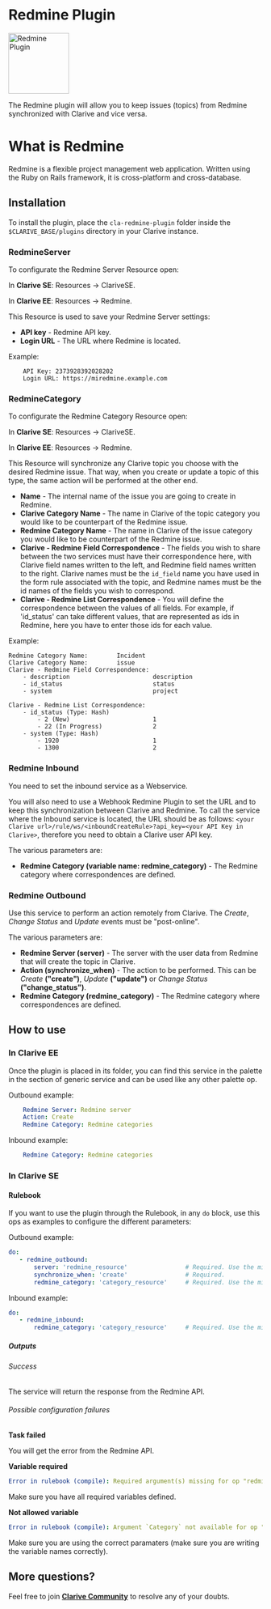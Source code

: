 # Redmine Plugin

<img src="https://cdn.jsdelivr.net/gh/clarive/cla-redmine-plugin@master/public/icon/redmine.svg?sanitize=true" alt="Redmine Plugin" title="Redmine Plugin" width="120" height="120">

The Redmine plugin will allow you to keep issues (topics) from Redmine synchronized with Clarive and vice versa.

# What is Redmine 

Redmine is a flexible project management web application. Written using the Ruby on Rails framework, it is cross-platform and cross-database.

## Installation

To install the plugin, place the `cla-redmine-plugin` folder inside the `$CLARIVE_BASE/plugins` directory in your Clarive
instance.

### RedmineServer

To configurate the Redmine Server Resource open:

In **Clarive SE**: Resources -> ClariveSE.

In **Clarive EE**: Resources -> Redmine.

This Resource is used to save your Redmine Server settings:

- **API key** - Redmine API key.
- **Login URL** - The URL where Redmine is located.

Example:
        
        API Key: 2373928392028202
        Login URL: https://miredmine.example.com

### RedmineCategory

To configurate the Redmine Category Resource open:

In **Clarive SE**: Resources -> ClariveSE.

In **Clarive EE**: Resources -> Redmine.

This Resource will synchronize any Clarive topic you choose with the desired Redmine issue. That way, when you create or
update a topic of this type, the same action will be performed at the other end.

- **Name** - The internal name of the issue you are going to create in Redmine.
- **Clarive Category Name** - The name in Clarive of the topic category you would like to be counterpart of the Redmine
  issue.
- **Redmine Category Name** - The name in Clarive of the issue category you would like to be counterpart of the Redmine
  issue.
- **Clarive - Redmine Field Correspondence** - The fields you wish to share between the two services must have their
  correspondence here, with Clarive field names written to the left, and Redmine field names written to the right.
Clarive names must be the `id_field` name you have used in the form rule associated with the topic, and Redmine names
must be the id names of the fields you wish to correspond.
- **Clarive - Redmine List Correspondence** - You will define the correspondence between the values of all fields. For
  example, if 'id_status' can take different values, that are represented as ids in Redmine, here you have to enter
those ids for each value.

Example:

    Redmine Category Name:        Incident
    Clarive Category Name:        issue
    Clarive - Redmine Field Correspondence:
        - description                       description
        - id_status                         status
        - system                            project
        
    Clarive - Redmine List Correspondence:
        - id_status (Type: Hash)
            - 2 (New)                       1
            - 22 (In Progress)              2
        - system (Type: Hash)
            - 1920                          1
            - 1300                          2

### Redmine Inbound

You need to set the inbound service as a Webservice.

You will also need to use a Webhook Redmine Plugin to set the URL and to keep this synchronization between Clarive and
Redmine. To call the service where the Inbound service is located, the URL should be as follows: `<your Clarive
url>/rule/ws/<inboundCreateRule>?api_key=<your API Key in Clarive>`, therefore you need to obtain a Clarive user API
key.

The various parameters are:

- **Redmine Category (variable name: redmine_category)** - The Redmine category where correspondences are defined.

### Redmine Outbound

Use this service to perform an action remotely from Clarive. The *Create*, *Change Status* and *Update* events must be
"post-online".

The various parameters are:

- **Redmine Server (server)** - The server with the user data from Redmine that will create the topic in Clarive.
- **Action (synchronize_when)** - The action to be performed. This can be *Create* **("create")**, *Update* **("update")** or *Change Status* **("change_status")**.
- **Redmine Category (redmine_category)** - The Redmine category where correspondences are defined.

## How to use

### In Clarive EE

Once the plugin is placed in its folder, you can find this service in the palette in the section of generic service and can be used like any other palette op.

Outbound example:

```yaml
    Redmine Server: Redmine server
    Action: Create
    Redmine Category: Redmine categories
``` 

Inbound example:

```yaml
    Redmine Category: Redmine categories
``` 

### In Clarive SE

#### Rulebook

If you want to use the plugin through the Rulebook, in any `do` block, use this ops as examples to configure the different parameters:

Outbound example:

```yaml
do:
   - redmine_outbound:
       server: 'redmine_resource'                # Required. Use the mid set to the resource you created 
       synchronize_when: 'create'                # Required.
       redmine_category: 'category_resource'     # Required. Use the mid set to the resource you created 
``` 

Inbound example:

```yaml
do:
   - redmine_inbound:
       redmine_category: 'category_resource'     # Required. Use the mid set to the resource you created 
```

##### Outputs

###### Success

The service will return the response from the Redmine API.

###### Possible configuration failures

**Task failed**

You will get the error from the Redmine API.

**Variable required**

```yaml
Error in rulebook (compile): Required argument(s) missing for op "redmine_outbound": "server"
```

Make sure you have all required variables defined.

**Not allowed variable**

```yaml
Error in rulebook (compile): Argument `Category` not available for op "redmine_inbound"
```

Make sure you are using the correct paramaters (make sure you are writing the variable names correctly).

## More questions?

Feel free to join **[Clarive Community](https://community.clarive.com/)** to resolve any of your doubts.
